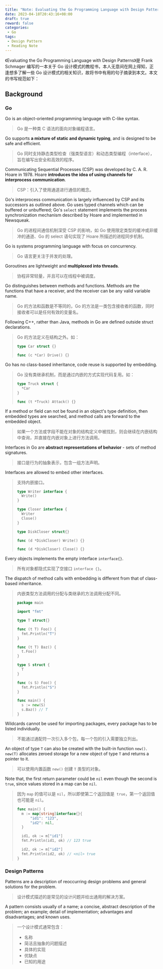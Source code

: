 ```yaml
---
title: "Note: Evaluating the Go Programming Language with Design Patterns"
date: 2023-04-18T20:43:16+08:00
draft: true
reward: false
categories:
 - Go
tags:
 - Design Pattern
 - Reading Note
---
```


《Evaluating the Go Programming Language with Design Patterns》是 Frank Schmager 编写的一本关于 Go 设计模式的教程书，本人无意间在网上得知，正逢想多了解一些 Go 设计模式的相关知识，故将书中有用的句子摘录到本文。本文的书写规范如下：



<!--more-->

## Background

### Go

Go is an object-oriented programming language with C-like syntax.

> Go 是一种类 C 语法的面向对象编程语言。

Go supports **a mixture of static and dynamic typing**, and is designed to be safe and efficient.

> Go 同时支持静态类型检查（强类型语言）和动态类型编程（interface），旨在编写出安全和高效的程序。

Communicating Sequential Processes (CSP) was developed by C. A. R. Hoare in 1978. Hoare **introduces the idea of using channels for interprocess communication**.

> CSP：引入了使用通道进行通信的概念。

Go's interprocess communication is largely influenced by CSP and its successors as outlined above. Go uses typed channels which can be buffered or unbuffered; Go's `select` statement implements the process synchronization mechanism described by Hoare and implemented in Newsqueak.

> Go 的进程间通信机制深受 CSP 的影响，如 Go 使用限定类型的缓冲或非缓冲的通道、Go 的 select 语句实现了 Hoare 所描述的进程同步机制。

Go is systems programming language with focus on concurrency.

> Go 语言更关注于并发的处理。

Goroutines are lightweight and **multiplexed into threads**.

> 协程非常轻量，并且可以在线程中被调度。

Go distinguishes between methods and functions. Methods are the functions that have a receiver, and the receiver can be any valid variable name.

> Go 的方法和函数是不等同的，Go 的方法是一类包含接收者的函数，同时接收者可以是任何有效的变量名。

Following C++, rather than Java, methods in Go are defined outside struct declarations.

> Go 的方法定义在结构之外。如：
>
> ```go
> type Car struct {}
>
> func (c *Car) Drive() {}
> ```

Go has no class-based inheritance, code reuse is supported by embedding.

> Go 没有类继承机制，而是通过内嵌的方式实现代码复用。如：
>
> ```go
> type Truck struct {
> 	*Car
> }
>
> func (t *Truck) Attack() {}
> ```

If a method or field can not be found in an object's type definition, then embedded types are searched, and method calls are forward to the embedded object.

> 如果一个方法或字段不能在对象的结构定义中被找到，则会继续在内嵌结构中查询，并直接在内嵌对象上进行方法调用。

Interfaces in Go are **abstract representations of behavior** - sets of method signatures.

> 接口是行为的抽象表示，包含一组方法声明。

Interfaces are allowed to embed other interfaces.

> 支持内嵌接口。
>
> ```go
> type Writer interface {
> 	Write()
> }
>
> type Closer interface {
> 	Writer
> 	Close()
> }
>
> type DiskCloser struct{}
>
> func (d *DiskCloser) Write() {}
>
> func (d *DiskCloser) Close() {}
> ```

Every objects implements the empty interface `interface{}`.

> 所有对象都隐式实现了空接口 `interface {}`。

The dispatch of method calls with embedding is different from that of class-based inheritance.

> 内嵌类型方法调用的分配与类继承的方法调用分配不同。
>
> ```go
> package main
>
> import "fmt"
>
> type T struct{}
>
> func (t T) Foo() {
> 	fmt.Println("T")
> }
>
> func (t T) Baz() {
> 	t.Foo()
> }
>
> type S struct {
> 	T
> }
>
> func (s S) Foo() {
> 	fmt.Println("S")
> }
>
> func main() {
> 	s := new(S)
> 	s.Baz() // T
> }
> ```

Wildcards cannot be used for importing packages, every package has to be listed individually.

> 不能通过通配符一次引入多个包，每一个包的引入需要独立列出。

An object of type `T` can also be created with the built-in function `new()`. `new(T)` allocates zeroed storage for a new object of type `T` and returns a pointer to it.

> 可以使用内置函数 `new()` 创建 `T` 类型的对象。

Note that, the first return parameter could be `nil` even though the second is `true`, since values stored in a map can be `nil`.

> 因为 `map` 的值可以是 `nil`，所以即使第二个返回值是` true`，第一个返回值也可能是 `nil`。
>
> ```go
> func main() {
> 	m := map[string]interface{}{
> 		"id1": "123",
> 		"id2": nil,
> 	}
>
> 	id1, ok := m["id1"]
> 	fmt.Println(id1, ok) // 123 true
>
> 	id2, ok := m["id2"]
> 	fmt.Println(id2, ok) // <nil> true
> }
> ```

### Design Patterns

Patterns are a description of reoccurring design problems and general solutions for the problem.

> 设计模式描述的是常见的设计问题并给出通用的解决方案。

A pattern consists usually of a name; a concise, abstract description of the problem; an example; detail of implementation; advantages and disadvantages; and known uses.

> 一个设计模式通常包含：
>
> * 名称
> * 简洁且抽象的问题描述
> * 具体的实现
> * 优缺点
> * 已知的用途